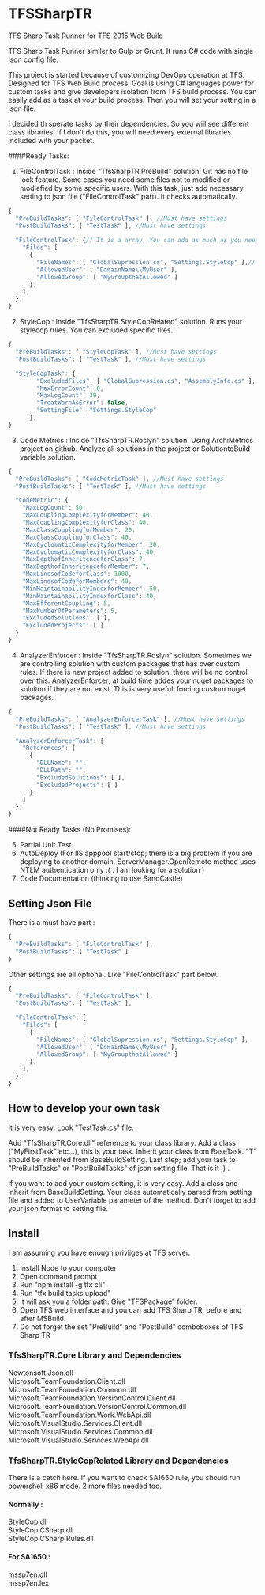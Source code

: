# TFSSharpTR
TFS Sharp Task Runner for TFS 2015 Web Build

TFS Sharp Task Runner similer to Gulp or Grunt. It runs C# code with single json config file.

This project is started because of customizing DevOps operation at TFS. Designed for TFS Web Build process. Goal is using C# languages power for custom tasks and give developers isolation from TFS build process. You can easily add as a task at your build process. Then you will set your setting in a json file. 

I decided th sperate tasks by their dependencies. So you will see different class libraries. If I don't do this, you will need every external libraries included with your packet.

####Ready Tasks:
1. FileControlTask : Inside "TfsSharpTR.PreBuild" solution. Git has no file lock feature. Some cases you need some files not to modified or modiefied by some specific users. With this task, just add necessary setting to json file ("FileControlTask" part). It checks automatically.
```javascript
{
  "PreBuildTasks": [ "FileControlTask" ], //Must have settings
  "PostBuildTasks": [ "TestTask" ], //Must have settings
  
  "FileControlTask": {// It is a array, You can add as much as you need
    "Files": [
      {
        "FileNames": [ "GlobalSupression.cs", "Settings.StyleCop" ],// It is a array, You can add as much as you need
        "AllowedUser": [ "DomainName\\MyUser" ],
        "AllowedGroup": [ "MyGroupthatAllowed" ]
      },
    ],
  },
}
```

2. StyleCop : Inside "TfsSharpTR.StyleCopRelated" solution. Runs your stylecop rules. You can excluded specific files.
```javascript
{
  "PreBuildTasks": [ "StyleCopTask" ], //Must have settings
  "PostBuildTasks": [ "TestTask" ], //Must have settings

  "StyleCopTask": {
		"ExcludedFiles": [ "GlobalSupression.cs", "AssemblyInfo.cs" ],
		"MaxErrorCount": 0,
		"MaxLogCount": 30,
		"TreatWarnAsError": false,
		"SettingFile": "Settings.StyleCop"
	  },
}
```

3. Code Metrics : Inside "TfsSharpTR.Roslyn" solution. Using ArchiMetrics project on github. Analyze all solutions in the project or SolutiontoBuild variable solution.
 
```javascript
{
  "PreBuildTasks": [ "CodeMetricTask" ], //Must have settings
  "PostBuildTasks": [ "TestTask" ], //Must have settings

  "CodeMetric": {
    "MaxLogCount": 50,
    "MaxCouplingComplexityforMember": 40,
    "MaxCouplingComplexityforClass": 40,
    "MaxClassCouplingforMember": 20,
    "MaxClassCouplingforClass": 40,
    "MaxCyclomaticComplexityforMember": 20,
    "MaxCyclomaticComplexityforClass": 40,
    "MaxDepthofInheritenceforClass": 7,
    "MaxDepthofInheritenceforMember": 7,
    "MaxLinesofCodeforClass": 1000,
    "MaxLinesofCodeforMembers": 40,
    "MinMaintainabilityIndexforMember": 50,
    "MinMaintainabilityIndexforClass": 40,
    "MaxEfferentCoupling": 5,
    "MaxNumberOfParameters": 5,
    "ExcludedSolutions": [ ],
    "ExcludedProjects": [ ]
  }
}
```

4. AnalyzerEnforcer : Inside "TfsSharpTR.Roslyn" solution. Sometimes we are controlling solution with custom packages that has over custom rules. If there is new project added to solution, there will be no control over this. AnalyzerEnforcer; at build time addes your nuget packages to soluiton if they are not exist. This is very usefull forcing custom nuget packages.

```javascript
{
  "PreBuildTasks": [ "AnalyzerEnforcerTask" ], //Must have settings
  "PostBuildTasks": [ "TestTask" ], //Must have settings

  "AnalyzerEnforcerTask": {
    "References": [
      {
        "DLLName": "",
        "DLLPath": "",
        "ExcludedSolutions": [ ],
        "ExcludedProjects": [ ]
      }
    ]
  },
}
```

####Not Ready Tasks (No Promises):

5. Partial Unit Test
6. AutoDeploy (For IIS apppool start/stop; there is a big problem if you are deploying to another domain. ServerManager.OpenRemote method uses NTLM authentication only :( . I am looking for a solution )
7. Code Documentation (thinking to use SandCastle)

## Setting Json File
There is a must have part :
```javascript
{
  "PreBuildTasks": [ "FileControlTask" ],
  "PostBuildTasks": [ "TestTask" ]
}
```

Other settings are all optional. Like "FileControlTask" part below.
```javascript
{
  "PreBuildTasks": [ "FileControlTask" ],
  "PostBuildTasks": [ "TestTask" ],

  "FileControlTask": {
    "Files": [
      {
        "FileNames": [ "GlobalSupression.cs", "Settings.StyleCop" ],
        "AllowedUser": [ "DomainName\\MyUser" ],
        "AllowedGroup": [ "MyGroupthatAllowed" ]
      },
    ],
  },
}
```

## How to develop your own task

It is very easy. Look "TestTask.cs" file. 

Add "TfsSharpTR.Core.dll" reference to your class library. Add a class ("MyFirstTask" etc...), this is your task. Inherit your class from BaseTask<T>. "T" should be inherited from BaseBuildSetting. Last step; add your task to "PreBuildTasks" or "PostBuildTasks" of json setting file. That is it ;) .

If you want to add your custom setting, it is very easy. Add a class and inherit from BaseBuildSetting. Your class automatically parsed from setting file and added to UserVariable parameter of the method. Don't forget to add your json format to setting file.

## Install
I am assuming you have enough privliges at TFS server.

1. Install Node to your computer
2. Open command prompt 
3. Run "npm install -g tfx cli"
4. Run "tfx build tasks upload"
5. It will ask you a folder path. Give "TFSPackage" folder.
6. Open TFS web interface and you can add TFS Sharp TR, before and after MSBuild.
7. Do not forget the set "PreBuild" and "PostBuild" comboboxes of TFS Sharp TR

### TfsSharpTR.Core Library and Dependencies
Newtonsoft.Json.dll <br />
Microsoft.TeamFoundation.Client.dll <br />
Microsoft.TeamFoundation.Common.dll <br />
Microsoft.TeamFoundation.VersionControl.Client.dll <br />
Microsoft.TeamFoundation.VersionControl.Common.dll <br />
Microsoft.TeamFoundation.Work.WebApi.dll <br />
Microsoft.VisualStudio.Services.Client.dll <br />
Microsoft.VisualStudio.Services.Common.dll <br />
Microsoft.VisualStudio.Services.WebApi.dll

### TfsSharpTR.StyleCopRelated Library and Dependencies

There is a catch here. If you want to check SA1650 rule, you should run powershell x86 mode. 2 more files needed too.

#### Normally :
StyleCop.dll <br />
StyleCop.CSharp.dll <br />
StyleCop.CSharp.Rules.dll

#### For SA1650 :
mssp7en.dll<br />
mssp7en.lex
